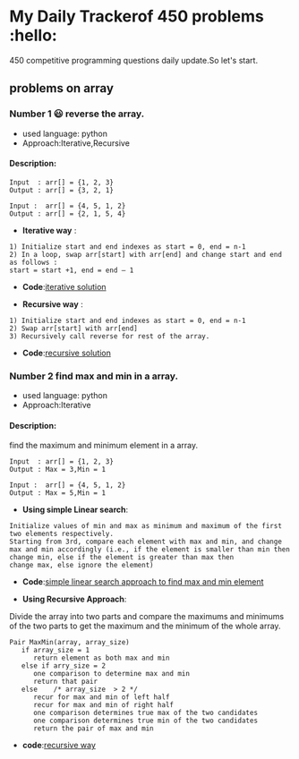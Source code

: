 # My Daily Trackerof 450 problems :hello:

450 competitive programming questions daily update.So let's start.

## problems on array

### Number 1 :smiley: reverse the array.

- used language: python
- Approach:Iterative,Recursive

#### Description:

```
Input  : arr[] = {1, 2, 3}
Output : arr[] = {3, 2, 1}

Input :  arr[] = {4, 5, 1, 2}
Output : arr[] = {2, 1, 5, 4}

```

- **Iterative way** :

```
1) Initialize start and end indexes as start = 0, end = n-1
2) In a loop, swap arr[start] with arr[end] and change start and end as follows :
start = start +1, end = end – 1

```

- **Code**:[iterative solution](https://github.com/sparkingdark/450cracker/blob/main/Reverse%20Array/reverse_iterate.py)

- **Recursive way** :

```
1) Initialize start and end indexes as start = 0, end = n-1
2) Swap arr[start] with arr[end]
3) Recursively call reverse for rest of the array.

```

- **Code**:[recursive solution](https://github.com/sparkingdark/450cracker/blob/main/Reverse%20Array/recursive_reverse.py)

### Number 2 find max and min in a array.

- used language: python
- Approach:Iterative

#### Description:

find the maximum and minimum element in a array.

```
Input  : arr[] = {1, 2, 3}
Output : Max = 3,Min = 1

Input :  arr[] = {4, 5, 1, 2}
Output : Max = 5,Min = 1

```

- **Using simple Linear search**:

```
Initialize values of min and max as minimum and maximum of the first two elements respectively.
Starting from 3rd, compare each element with max and min, and change max and min accordingly (i.e., if the element is smaller than min then change min, else if the element is greater than max then
change max, else ignore the element)

```

- **Code**:[simple linear search approach to find max and min element](https://github.com/sparkingdark/450cracker/blob/main/max%20min%20element%20in%20array/simplelinear.py)

- **Using Recursive Approach**:

Divide the array into two parts and compare the maximums and minimums of the two parts to get the maximum and the minimum of the whole array.

```
Pair MaxMin(array, array_size)
   if array_size = 1
      return element as both max and min
   else if arry_size = 2
      one comparison to determine max and min
      return that pair
   else    /* array_size  > 2 */
      recur for max and min of left half
      recur for max and min of right half
      one comparison determines true max of the two candidates
      one comparison determines true min of the two candidates
      return the pair of max and min

```

- **code**:[recursive way](https://github.com/sparkingdark/450cracker/blob/main/max%20min%20element%20in%20array/recur_max_min.py)
